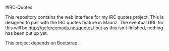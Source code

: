 #IRC-Quotes

This repository contains the web interface for my IRC quotes project. This is designed to pair with the IRC quotes feature in Maunz. The eventual URL for this will be http://geforcemods.net/quotes/ but as this isn't finished, nothing has been put up yet.

This project depends on Bootstrap.